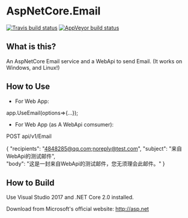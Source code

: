 
AspNetCore.Email
=====================

[![Travis build status](https://img.shields.io/travis/huangxiangyao/AspNetCore.EmailMiddleware.svg?label=travis-ci&style=flat-square&branch=master)](https://travis-ci.org/huangxiangyao/AspNetCore.EmailMiddleware)
[![AppVeyor build status](https://img.shields.io/appveyor/ci/FrankH/AspNetCore-EmailMiddleware/master.svg?label=appveyor&style=flat-square)](https://ci.appveyor.com/project/FrankH/AspNetCore-EmailMiddleware)

What is this?
----------------

An AspNetCore Email service and a WebApi to send Email. (It works on Windows, and Linux!)

How to Use
----------------
* For Web App:


app.UseEmail(options=>{...});


* For Web App (as A WebApi comsumer):


POST api/v1/Email


{
  "recipients": "4848285@qq.com;noreply@test.com",
  "subject": "来自WebApi的测试邮件",  
  "body": "这是一封来自WebApi的测试邮件，您无须理会此邮件。"
}


How to Build
----------------

Use Visual Studio 2017 and .NET Core 2.0 installed.

Download from Microsoft's official website: http://asp.net
